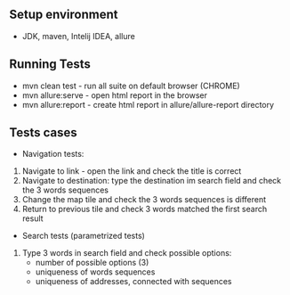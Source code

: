 ## Setup environment
* JDK, maven, Intelij IDEA, allure

## Running Tests
* mvn clean test - run all suite on default browser (CHROME)
* mvn allure:serve - open html report in the browser
* mvn allure:report - create html report in allure/allure-report directory

## Tests cases
* Navigation tests:
1. Navigate to link - open the link and check the title is correct
2. Navigate to destination: type the destination im search field and check the 3 words sequences
3. Change the map tile and check the 3 words sequences is different
4. Return to previous tile and check 3 words matched the first search result
* Search tests (parametrized tests)
1. Type 3 words in search field and check possible options: 
    * number of possible options (3)
    * uniqueness of words sequences
    * uniqueness of addresses, connected with sequences


